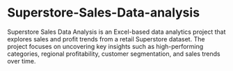 # Superstore-Sales-Data-analysis
Superstore Sales Data Analysis is an Excel-based data analytics project that explores sales and profit trends from a retail Superstore dataset. The project focuses on uncovering key insights such as high-performing categories, regional profitability, customer segmentation, and sales trends over time.
